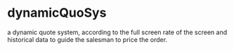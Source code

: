 # dynamicQuoSys
a dynamic quote system, according to the full screen rate of the screen and historical data to guide the salesman to price the order.
